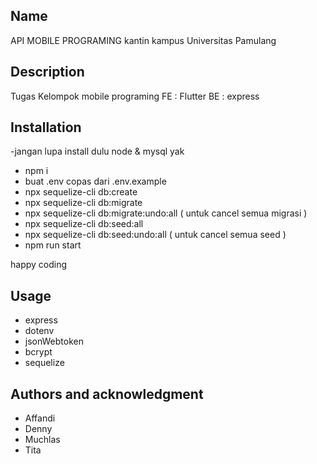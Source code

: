 ## Name
API MOBILE PROGRAMING kantin kampus Universitas Pamulang

## Description
Tugas Kelompok mobile programing
FE : Flutter
BE : express
## Installation
-jangan lupa install dulu node & mysql yak
- npm i
- buat .env copas dari .env.example
- npx sequelize-cli db:create
- npx sequelize-cli db:migrate
- npx sequelize-cli db:migrate:undo:all ( untuk cancel semua migrasi )
- npx sequelize-cli db:seed:all
- npx sequelize-cli db:seed:undo:all ( untuk cancel semua seed )
- npm run start

happy coding

## Usage
- express
- dotenv
- jsonWebtoken
- bcrypt
- sequelize

## Authors and acknowledgment
- Affandi
- Denny
- Muchlas
- Tita

